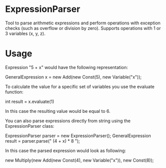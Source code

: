 # ExpressionParser

Tool to parse arithmetic expressions and perform operations with exception checks (such as overflow or division by zero). Supports operations with 1 or 3 variables (x, y, z).

# Usage

Expression "5 + x" would have the following representation:

GeneralExpression x = new Add(new Const(5), new Variable("x"));

To calculate the value for a specific set of variables you use the evaluate function:

int result = x.evaluate(1)

In this case the resulting value would be equal to 6.


You can also parse expressions directly from string using the 
ExpressionParser
 class:

ExpressionParser parser = new ExpressionParser();
GeneralExpression result = parser.parse("  (4 + x) * 8 ");

In this case the parsed expression would look as following:

new Multiply(new Add(new Const(4), new Variable("x")), new Const(8));
